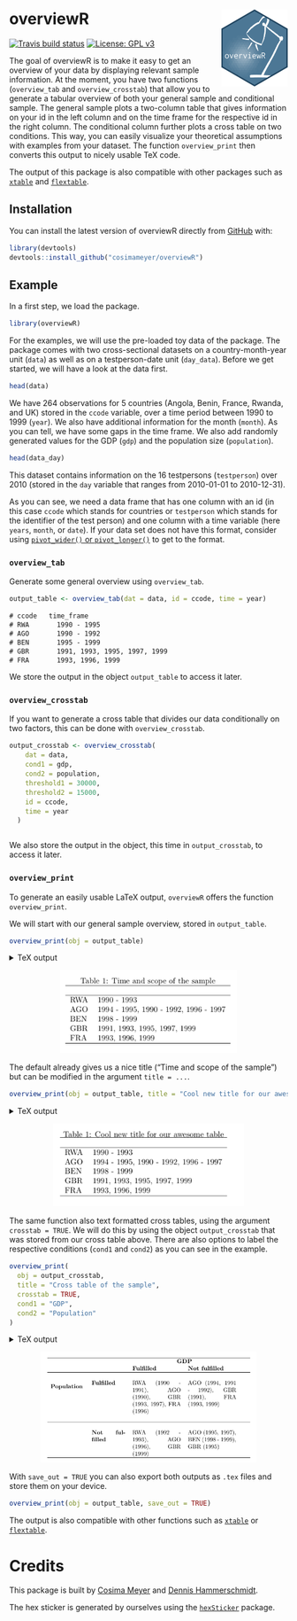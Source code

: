 
<!-- README.md is generated from README.Rmd. Please edit that file -->

# overviewR <img src='man/figures/logo.png' align="right" height="139" />

<!-- badges: start -->

[![Travis build
status](https://travis-ci.com/cosimameyer/overviewR.svg?branch=master)](https://travis-ci.com/cosimameyer/overviewR)
[![License: GPL
v3](https://img.shields.io/badge/License-GPLv3-blue.svg)](https://www.gnu.org/licenses/gpl-3.0)
<!-- badges: end -->

The goal of overviewR is to make it easy to get an overview of your data
by displaying relevant sample information. At the moment, you have two
functions (`overview_tab` and `overview_crosstab`) that allow you to
generate a tabular overview of both your general sample and conditional
sample. The general sample plots a two-column table that gives
information on your id in the left column and on the time frame for the
respective id in the right column. The conditional column further plots
a cross table on two conditions. This way, you can easily visualize your
theoretical assumptions with examples from your dataset. The function
`overview_print` then converts this output to nicely usable TeX code.

The output of this package is also compatible with other packages such
as [`xtable`](https://cran.r-project.org/web/packages/xtable/xtable.pdf)
and
[`flextable`](https://cran.r-project.org/web/packages/flextable/vignettes/overview.html).

## Installation

You can install the latest version of overviewR directly from
[GitHub](https://github.com/cosimameyer/overviewR) with:

``` r
library(devtools)
devtools::install_github("cosimameyer/overviewR")
```

<!--[CRAN](https://CRAN.R-project.org) with:
``` r
install.packages("overviewR")
```
-->

## Example

In a first step, we load the package.

``` r
library(overviewR)
```

For the examples, we will use the pre-loaded toy data of the package.
The package comes with two cross-sectional datasets on a
country-month-year unit (`data`) as well as on a testperson-date unit
(`day_data`). Before we get started, we will have a look at the data
first.

``` r
head(data)
```

We have 264 observations for 5 countries (Angola, Benin, France, Rwanda,
and UK) stored in the `ccode` variable, over a time period between 1990
to 1999 (`year`). We also have additional information for the month
(`month`). As you can tell, we have some gaps in the time frame. We also
add randomly generated values for the GDP (`gdp`) and the population
size (`population`).

``` r
head(data_day)
```

This dataset contains information on the 16 testpersons (`testperson`)
over 2010 (stored in the `day` variable that ranges from 2010-01-01 to
2010-12-31).

<!-- Before we delve into the functions, we need some data to showcase the magic that ```overviewR``` can perform. We have 19 observations for 5 countries (Rwanda, Angola, Benin, UK, and France) stored in the ```ccode``` variable, over a time period between 1990 to 1999 (```year```). As you can tell, we have some gaps in the time frame. We also add randomly generated values for the GDP (```gdp```) and the population size (```population```). -->

<!-- ```{r example} -->

<!-- # Generate some data -->

<!-- # Set a seed to make it reproducable -->

<!-- set.seed(68163) -->

<!-- df_combined <- data.frame( -->

<!--   # Countries -->

<!--   ccode  = c( -->

<!--     rep("RWA", 4), -->

<!--     rep("AGO", 8), -->

<!--     rep("BEN", 2), -->

<!--     rep("GBR", 5), -->

<!--     rep("FRA", 3) -->

<!--   ), -->

<!--   # Time frame -->

<!--   year = -->

<!--     c( -->

<!--       seq(1990, 1995), -->

<!--       seq(1990, 1992), -->

<!--       seq(1995, 1999), -->

<!--       seq(1991, 1999, by = 2), -->

<!--       seq(1993, 1999, by = 3) -->

<!--     ), -->

<!--   # GDP -->

<!--   gdp = -->

<!--     runif(22, 10000, 40000), -->

<!--   # Population -->

<!--   population = -->

<!--     runif(22, 100, 50000), -->

<!--   stringsAsFactors = FALSE -->

<!-- )  -->

<!-- ``` -->

<!-- Let's have a first look at the data: -->

<!-- ```{r} -->

<!-- head(df_combined) -->

<!-- ``` -->

As you can see, we need a data frame that has one column with an id (in
this case `ccode` which stands for countries or `testperson` which
stands for the identifier of the test person) and one column with a time
variable (here `years`, `month`, or `date`). If your data set does not
have this format, consider using [`pivot_wider()` or
`pivot_longer()`](https://tidyr.tidyverse.org/reference/pivot_longer.html)
to get to the format.

### `overview_tab`

Generate some general overview using `overview_tab`.

``` r
output_table <- overview_tab(dat = data, id = ccode, time = year)
```

    # ccode   time_frame
    # RWA       1990 - 1995         
    # AGO       1990 - 1992         
    # BEN       1995 - 1999         
    # GBR       1991, 1993, 1995, 1997, 1999            
    # FRA       1993, 1996, 1999

We store the output in the object `output_table` to access it later.
<!-- This function automatically generates an object and stores it in your environment so that you can access it later. -->

### `overview_crosstab`

If you want to generate a cross table that divides our data
conditionally on two factors, this can be done with `overview_crosstab`.

``` r
output_crosstab <- overview_crosstab(
    dat = data,
    cond1 = gdp,
    cond2 = population,
    threshold1 = 30000,
    threshold2 = 15000,
    id = ccode,
    time = year
  )
```

``` 
```

We also store the output in the object, this time in `output_crosstab`,
to access it later.

<!-- The resulting data frame is again stored as an object in your environment so that you can access it later. -->

### `overview_print`

To generate an easily usable LaTeX output, `overviewR` offers the
function `overview_print`.

We will start with our general sample overview, stored in
`output_table`.

``` r
overview_print(obj = output_table)
```

<details>

<summary>TeX output</summary>

    % Overview table generated in R version 4.0.0 (2020-04-24) using overviewR 
     \begin{table}[ht] 
     \centering 
     \caption{Time and scope of the sample} 
     \begin{tabular}{ll} 
     \hline 
    ccode & time_frame \\ \hline 
     RWA & 1990 - 1995 \\ AGO & 1990 - 1992 \\ BEN & 1995 - 1999 \\ GBR & 1991, 1993, 1995, 1997, 1999 \\ FRA & 1993, 1996, 1999 \\ \hline 
     \end{tabular} 
     \end{table} 

</details>

<p align="center">

<img src='man/figures/example1.png' height="150"/>

</p>

The default already gives us a nice title (“Time and scope of the
sample”) but can be modified in the argument `title = ...`.

``` r
overview_print(obj = output_table, title = "Cool new title for our awesome table")
```

<details>

<summary>TeX output</summary>

    % Overview table generated in R version 4.0.0 (2020-04-24) using overviewR 
     \begin{table}[ht] 
     \centering 
     \caption{Cool new title for our awesome table} 
     \begin{tabular}{ll} 
     \hline 
    ccode & time_frame \\ \hline 
     RWA & 1990 - 1995 \\ AGO & 1990 - 1992 \\ BEN & 1995 - 1999 \\ GBR & 1991, 1993, 1995, 1997, 1999 \\ FRA & 1993, 1996, 1999 \\ \hline 
     \end{tabular} 
     \end{table} 

</details>

<p align="center">

<img src='man/figures/example2.png' height="150"/>

</p>

The same function also text formatted cross tables, using the argument
`crosstab = TRUE`. We will do this by using the object `output_crosstab`
that was stored from our cross table above. There are also options to
label the respective conditions (`cond1` and `cond2`) as you can see in
the example.

``` r
overview_print(
  obj = output_crosstab,
  title = "Cross table of the sample",
  crosstab = TRUE,
  cond1 = "GDP",
  cond2 = "Population"
)
```

<details>

<summary>TeX output</summary>

    % Overview table generated in R version 3.6.3 (2020-02-29) using overviewR 
     % Please add the following required packages to your document preamble: 
     % \usepackage{multirow} 
     % \usepackage{tabularx} 
     % \newcolumntype{b}{X} 
     % \newcolumntype{s}{>{\hsize=.5\hsize}X} 
     
     \begin{table}[] 
     \begin{tabularx}{\textwidth}{ssbb} 
     \hline & & 
     \multicolumn{2}{c}{\textbf{GDP}} \\  & & \textbf{Fulfilled} & 
     \textbf{Not fulfilled} \\ \hline \\ \multirow{2}{*}{\textbf{Population}} & \textbf{Fulfilled} & 
     RWA (1990 - 1991), AGO (1990), GBR (1993, 1997), FRA (1996) & AGO (1994, 1991 - 1992), GBR (1991), FRA (1993, 1999)\\  \\ \hline \\ & \textbf{Not fulfilled} &  RWA (1992 - 1993), AGO (1996), GBR (1999) & AGO (1995, 1997), BEN (1998 - 1999), GBR (1995)\\  \hline \\ \end{tabularx} 
     \end{table} 

</details>

<p align="center">

<img src='man/figures/example3.png' height="200"/>

</p>

With `save_out = TRUE` you can also export both outputs as `.tex` files
and store them on your device.

``` r
overview_print(obj = output_table, save_out = TRUE)
```

The output is also compatible with other functions such as
[`xtable`](https://cran.r-project.org/web/packages/xtable/xtable.pdf) or
[`flextable`](https://cran.r-project.org/web/packages/flextable/vignettes/overview.html).

# Credits

This package is built by [Cosima Meyer](https://cosimameyer.github.io)
and [Dennis Hammerschmidt](http://dennis-hammerschmidt.rbind.io).

The hex sticker is generated by ourselves using the
[`hexSticker`](https://github.com/GuangchuangYu/hexSticker) package.
